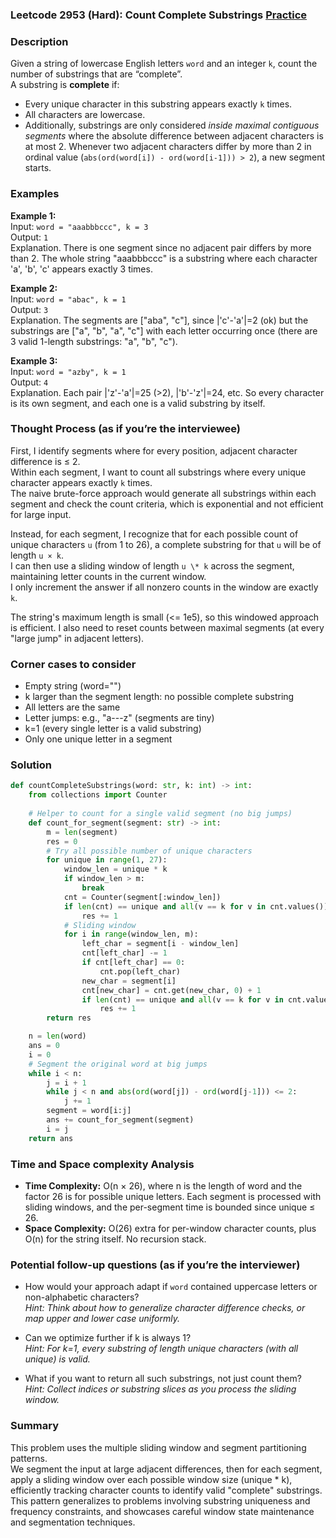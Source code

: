 ### Leetcode 2953 (Hard): Count Complete Substrings [Practice](https://leetcode.com/problems/count-complete-substrings)

### Description  
Given a string of lowercase English letters `word` and an integer `k`, count the number of substrings that are “complete”.  
A substring is **complete** if:
- Every unique character in this substring appears exactly `k` times.
- All characters are lowercase.
- Additionally, substrings are only considered *inside maximal contiguous segments* where the absolute difference between adjacent characters is at most 2. Whenever two adjacent characters differ by more than 2 in ordinal value (`abs(ord(word[i]) - ord(word[i-1])) > 2`), a new segment starts.

### Examples  

**Example 1:**  
Input: `word = "aaabbbccc", k = 3`  
Output: `1`  
Explanation. There is one segment since no adjacent pair differs by more than 2. The whole string "aaabbbccc" is a substring where each character 'a', 'b', 'c' appears exactly 3 times.

**Example 2:**  
Input: `word = "abac", k = 1`  
Output: `3`  
Explanation. The segments are ["aba", "c"], since |'c'-'a'|=2 (ok) but the substrings are ["a", "b", "a", "c"] with each letter occurring once (there are 3 valid 1-length substrings: "a", "b", "c").

**Example 3:**  
Input: `word = "azby", k = 1`  
Output: `4`  
Explanation. Each pair |'z'-'a'|=25 (>2), |'b'-'z'|=24, etc. So every character is its own segment, and each one is a valid substring by itself.

### Thought Process (as if you’re the interviewee)  
First, I identify segments where for every position, adjacent character difference is ≤ 2.  
Within each segment, I want to count all substrings where every unique character appears exactly `k` times.  
The naive brute-force approach would generate all substrings within each segment and check the count criteria, which is exponential and not efficient for large input.

Instead, for each segment, I recognize that for each possible count of unique characters `u` (from 1 to 26), a complete substring for that `u` will be of length `u × k`.  
I can then use a sliding window of length `u \* k` across the segment, maintaining letter counts in the current window.  
I only increment the answer if all nonzero counts in the window are exactly `k`.

The string's maximum length is small (<= 1e5), so this windowed approach is efficient. I also need to reset counts between maximal segments (at every "large jump" in adjacent letters).

### Corner cases to consider  
- Empty string (word="")  
- k larger than the segment length: no possible complete substring  
- All letters are the same  
- Letter jumps: e.g., "a---z" (segments are tiny)  
- k=1 (every single letter is a valid substring)  
- Only one unique letter in a segment

### Solution

```python
def countCompleteSubstrings(word: str, k: int) -> int:
    from collections import Counter
    
    # Helper to count for a single valid segment (no big jumps)
    def count_for_segment(segment: str) -> int:
        m = len(segment)
        res = 0
        # Try all possible number of unique characters
        for unique in range(1, 27):
            window_len = unique * k
            if window_len > m:
                break
            cnt = Counter(segment[:window_len])
            if len(cnt) == unique and all(v == k for v in cnt.values()):
                res += 1
            # Sliding window
            for i in range(window_len, m):
                left_char = segment[i - window_len]
                cnt[left_char] -= 1
                if cnt[left_char] == 0:
                    cnt.pop(left_char)
                new_char = segment[i]
                cnt[new_char] = cnt.get(new_char, 0) + 1
                if len(cnt) == unique and all(v == k for v in cnt.values()):
                    res += 1
        return res

    n = len(word)
    ans = 0
    i = 0
    # Segment the original word at big jumps
    while i < n:
        j = i + 1
        while j < n and abs(ord(word[j]) - ord(word[j-1])) <= 2:
            j += 1
        segment = word[i:j]
        ans += count_for_segment(segment)
        i = j
    return ans
```

### Time and Space complexity Analysis  

- **Time Complexity:** O(n × 26), where n is the length of word and the factor 26 is for possible unique letters. Each segment is processed with sliding windows, and the per-segment time is bounded since unique ≤ 26.
- **Space Complexity:** O(26) extra for per-window character counts, plus O(n) for the string itself. No recursion stack.

### Potential follow-up questions (as if you’re the interviewer)  

- How would your approach adapt if `word` contained uppercase letters or non-alphabetic characters?  
  *Hint: Think about how to generalize character difference checks, or map upper and lower case uniformly.*

- Can we optimize further if k is always 1?  
  *Hint: For k=1, every substring of length unique characters (with all unique) is valid.*

- What if you want to return all such substrings, not just count them?  
  *Hint: Collect indices or substring slices as you process the sliding window.*

### Summary
This problem uses the multiple sliding window and segment partitioning patterns.  
We segment the input at large adjacent differences, then for each segment, apply a sliding window over each possible window size (unique \* k), efficiently tracking character counts to identify valid "complete" substrings.  
This pattern generalizes to problems involving substring uniqueness and frequency constraints, and showcases careful window state maintenance and segmentation techniques.